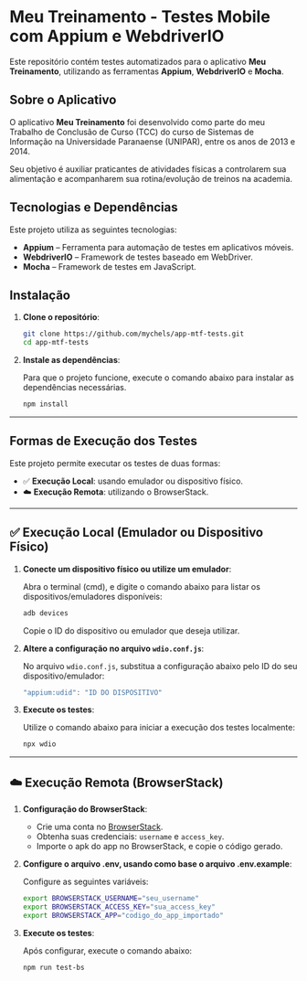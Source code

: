 # Meu Treinamento - Testes Mobile com Appium e WebdriverIO

Este repositório contém testes automatizados para o aplicativo **Meu Treinamento**, utilizando as ferramentas **Appium**, **WebdriverIO** e **Mocha**.

## Sobre o Aplicativo

O aplicativo **Meu Treinamento** foi desenvolvido como parte do meu Trabalho de Conclusão de Curso (TCC) do curso de Sistemas de Informação na Universidade Paranaense (UNIPAR), entre os anos de 2013 e 2014.

Seu objetivo é auxiliar praticantes de atividades físicas a controlarem sua alimentação e acompanharem sua rotina/evolução de treinos na academia.

## Tecnologias e Dependências

Este projeto utiliza as seguintes tecnologias:

- **Appium** – Ferramenta para automação de testes em aplicativos móveis.
- **WebdriverIO** – Framework de testes baseado em WebDriver.
- **Mocha** – Framework de testes em JavaScript.

## Instalação

1. **Clone o repositório**:

   ```bash
   git clone https://github.com/mychels/app-mtf-tests.git
   cd app-mtf-tests
   ```

2. **Instale as dependências**:

   Para que o projeto funcione, execute o comando abaixo para instalar as dependências necessárias.

   ```bash
   npm install
   ```

---

## Formas de Execução dos Testes

Este projeto permite executar os testes de duas formas:

- ✅ **Execução Local**: usando emulador ou dispositivo físico.
- ☁️ **Execução Remota**: utilizando o BrowserStack.

---

## ✅ Execução Local (Emulador ou Dispositivo Físico)

1. **Conecte um dispositivo físico ou utilize um emulador**:

   Abra o terminal (cmd), e digite o comando abaixo para listar os dispositivos/emuladores disponíveis:

   ```bash
   adb devices
   ```

   Copie o ID do dispositivo ou emulador que deseja utilizar.

2. **Altere a configuração no arquivo `wdio.conf.js`**:

   No arquivo `wdio.conf.js`, substitua a configuração abaixo pelo ID do seu dispositivo/emulador:

   ```javascript
   "appium:udid": "ID DO DISPOSITIVO"
   ```

3. **Execute os testes**:

   Utilize o comando abaixo para iniciar a execução dos testes localmente:

   ```bash
   npx wdio
   ```

---

## ☁️ Execução Remota (BrowserStack)

1. **Configuração do BrowserStack**:

   - Crie uma conta no [BrowserStack](https://www.browserstack.com/).
   - Obtenha suas credenciais: `username` e `access_key`.
   - Importe o apk do app no BrowserStack, e copie o código gerado.

2. **Configure o arquivo .env, usando como base o arquivo .env.example**:

   Configure as seguintes variáveis:

   ```bash
   export BROWSERSTACK_USERNAME="seu_username"
   export BROWSERSTACK_ACCESS_KEY="sua_access_key"
   export BROWSERSTACK_APP="codigo_do_app_importado"
   ```

3. **Execute os testes**:

   Após configurar, execute o comando abaixo:

   ```bash
   npm run test-bs
   ```
